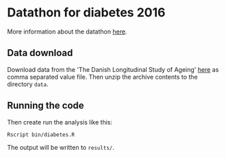 # Datathon for diabetes 2016

More information about the datathon [here](http://datathonfordiabetes.weebly.com/about.html).

## Data download

Download data from the 'The Danish Longitudinal Study of Ageing' 
[here](http://cssr.surveybanken.aau.dk/webview/index.jsp?study=http%3A%2F%2Fcssr.surveybank.aau.dk%3A80%2Fobj%2FfStudy%2FTheDanishLongitudinalStudyofAgeing&node=0&mode=download&v=2&analysismode=table&top=yes&language=en)
as comma separated value file.
Then unzip the archive contents to the directory `data`.

## Running the code

Then create run the analysis like this:

`Rscript bin/diabetes.R`

The output will be written to `results/`.

